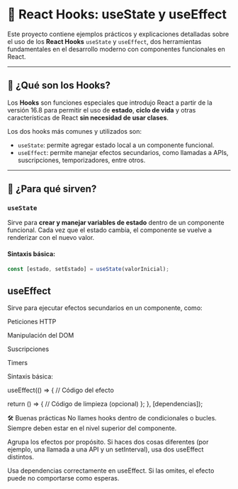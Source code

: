 # 📘 React Hooks: useState y useEffect

Este proyecto contiene ejemplos prácticos y explicaciones detalladas sobre el uso de los **React Hooks** `useState` y `useEffect`, dos herramientas fundamentales en el desarrollo moderno con componentes funcionales en React.

---

## 🚀 ¿Qué son los Hooks?

Los **Hooks** son funciones especiales que introdujo React a partir de la versión 16.8 para permitir el uso de **estado**, **ciclo de vida** y otras características de React **sin necesidad de usar clases**.

Los dos hooks más comunes y utilizados son:

- `useState`: permite agregar estado local a un componente funcional.
- `useEffect`: permite manejar efectos secundarios, como llamadas a APIs, suscripciones, temporizadores, entre otros.

---

## 🧠 ¿Para qué sirven?

### `useState`
Sirve para **crear y manejar variables de estado** dentro de un componente funcional. Cada vez que el estado cambia, el componente se vuelve a renderizar con el nuevo valor.

#### Sintaxis básica:
```jsx
const [estado, setEstado] = useState(valorInicial);

````
## useEffect
Sirve para ejecutar efectos secundarios en un componente, como:

Peticiones HTTP

Manipulación del DOM

Suscripciones

Timers

Sintaxis básica:

useEffect(() => {
  // Código del efecto

  return () => {
    // Código de limpieza (opcional)
  };
}, [dependencias]);


🛠️ Buenas prácticas
No llames hooks dentro de condicionales o bucles. Siempre deben estar en el nivel superior del componente.

Agrupa los efectos por propósito. Si haces dos cosas diferentes (por ejemplo, una llamada a una API y un setInterval), usa dos useEffect distintos.

Usa dependencias correctamente en useEffect. Si las omites, el efecto puede no comportarse como esperas.

